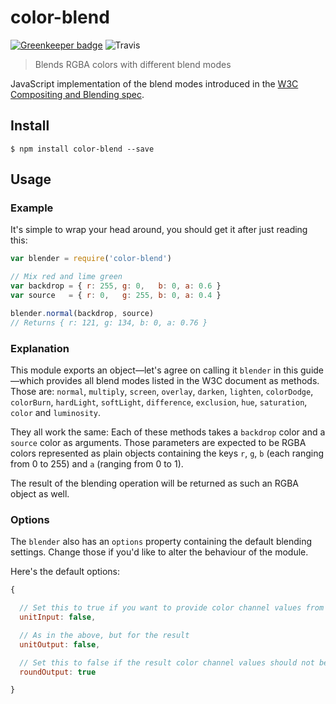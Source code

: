# color-blend

[![Greenkeeper badge](https://badges.greenkeeper.io/Loilo/color-blend.svg)](https://greenkeeper.io/)
![Travis](https://img.shields.io/travis/Loilo/color-blend.svg)

> Blends RGBA colors with different blend modes

JavaScript implementation of the blend modes introduced in the [W3C Compositing and Blending spec](https://www.w3.org/TR/compositing-1/).

## Install
```console
$ npm install color-blend --save
```

## Usage

### Example
It's simple to wrap your head around, you should get it after just reading this:

```js
var blender = require('color-blend')

// Mix red and lime green
var backdrop = { r: 255, g: 0,   b: 0, a: 0.6 }
var source   = { r: 0,   g: 255, b: 0, a: 0.4 }

blender.normal(backdrop, source)
// Returns { r: 121, g: 134, b: 0, a: 0.76 }
```

### Explanation
This module exports an object—let's agree on calling it `blender` in this guide—which provides all blend modes listed in the W3C document as methods. Those are:
`normal`, `multiply`, `screen`, `overlay`, `darken`, `lighten`, `colorDodge`, `colorBurn`, `hardLight`, `softLight`, `difference`, `exclusion`, `hue`, `saturation`, `color` and `luminosity`.

They all work the same: Each of these methods takes a `backdrop` color and a `source` color as arguments. Those parameters are expected to be RGBA colors represented as plain objects containing the keys `r`, `g`, `b` (each ranging from 0 to 255) and `a` (ranging from 0 to 1).

The result of the blending operation will be returned as such an RGBA object as well.

### Options
The `blender` also has an `options` property containing the default blending settings. Change those if you'd like to alter the behaviour of the module.

Here's the default options:

```js
{

  // Set this to true if you want to provide color channel values from 0 to 1 instead of 0 to 255
  unitInput: false,

  // As in the above, but for the result
  unitOutput: false,

  // Set this to false if the result color channel values should not be rounded (only applies if `unitOutput` is false)
  roundOutput: true

}
```
